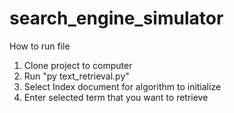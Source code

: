 # search_engine_simulator
How to run file
1. Clone project to computer
2. Run "py text_retrieval.py"
3. Select Index document for algorithm to initialize
4. Enter selected term that you want to retrieve
